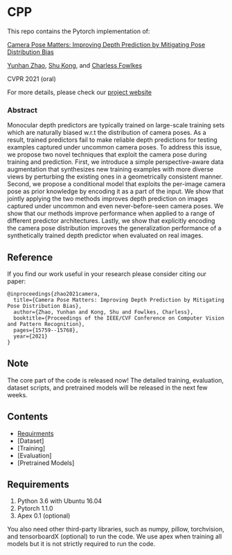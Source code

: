 # CPP
This repo contains the Pytorch implementation of:

[Camera Pose Matters: Improving Depth Prediction by Mitigating Pose Distribution Bias](https://openaccess.thecvf.com/content/CVPR2021/html/Zhao_Camera_Pose_Matters_Improving_Depth_Prediction_by_Mitigating_Pose_Distribution_CVPR_2021_paper.html)

[Yunhan Zhao](https://www.ics.uci.edu/~yunhaz5/), [Shu Kong](http://www.cs.cmu.edu/~shuk/), and [Charless Fowlkes](https://www.ics.uci.edu/~fowlkes/)

CVPR 2021 (oral)

For more details, please check our [project website](https://www.ics.uci.edu/~yunhaz5/cvpr2021/cpp.html)

### Abstract
Monocular depth predictors are typically trained on large-scale training sets which are naturally biased w.r.t the distribution of camera poses. As a result, trained predictors fail to make reliable depth predictions for testing examples captured under uncommon camera poses. To address this issue, we propose two novel techniques that exploit the camera pose during training and prediction. First, we introduce a simple perspective-aware data augmentation that synthesizes new training examples with more diverse views by perturbing the existing ones in a geometrically consistent manner. Second, we propose a conditional model that exploits the per-image camera pose as prior knowledge by encoding it as a part of the input. We show that jointly applying the two methods improves depth prediction on images captured under uncommon and even never-before-seen camera poses. We show that our methods improve performance when applied to a range of different predictor architectures. Lastly, we show that explicitly encoding the camera pose distribution improves the generalization performance of a synthetically trained depth predictor when evaluated on real images.

## Reference
If you find our work useful in your research please consider citing our paper:
```
@inproceedings{zhao2021camera,
  title={Camera Pose Matters: Improving Depth Prediction by Mitigating Pose Distribution Bias},
  author={Zhao, Yunhan and Kong, Shu and Fowlkes, Charless},
  booktitle={Proceedings of the IEEE/CVF Conference on Computer Vision and Pattern Recognition},
  pages={15759--15768},
  year={2021}
}
```

## Note
The core part of the code is released now! The detailed training, evaluation, dataset scripts, and pretrained models will be released in the next few weeks.

## Contents

- [Requirments](#requirements)
- [Dataset]
- [Training]
- [Evaluation]
- [Pretrained Models]


## Requirements
1. Python 3.6 with Ubuntu 16.04
2. Pytorch 1.1.0
3. Apex 0.1 (optional)

You also need other third-party libraries, such as numpy, pillow, torchvision, and tensorboardX (optional) to run the code. We use apex when training all models but it is not strictly required to run the code. 

